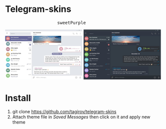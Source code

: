 # Telegram-skins

<pre>                    sweetPurple                               darkBlue</pre>
![](preview.jpg)

# Install

1. git clone https://github.com/tagirov/telegram-skins
2. Attach theme file in *Saved Messages* then click on it and apply new theme
